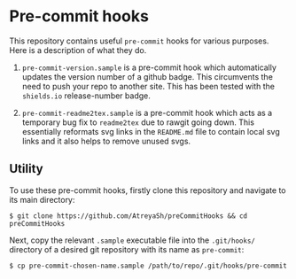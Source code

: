 # Pre-commit hooks

This repository contains useful `pre-commit` hooks for various purposes. Here is a description of what they do.

1. `pre-commit-version.sample` is a pre-commit hook which automatically updates the version number of a github badge. This circumvents the need to push your repo to another site. This has been tested with the `shields.io` release-number badge.

2. `pre-commit-readme2tex.sample` is a pre-commit hook which acts as a temporary bug fix to `readme2tex` due to rawgit going down. This essentially reformats svg links in the `README.md` file to contain local svg links and it also helps to remove unused svgs.

## Utility

To use these pre-commit hooks, firstly clone this repository and navigate to its main directory:

```shell
$ git clone https://github.com/AtreyaSh/preCommitHooks && cd preCommitHooks
```

Next, copy the relevant `.sample` executable file into the `.git/hooks/` directory of a desired git repository with its name as `pre-commit`:

```shell
$ cp pre-commit-chosen-name.sample /path/to/repo/.git/hooks/pre-commit
```
